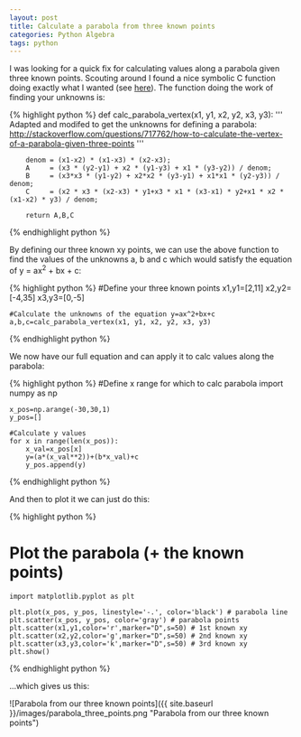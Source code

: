 ```yaml
---
layout: post
title: Calculate a parabola from three known points
categories: Python Algebra
tags: python
---
```


I was looking for a quick fix for calculating values along a parabola given three known points. Scouting around I found a nice symbolic C function doing exactly what I wanted (see [here](http://stackoverflow.com/questions/717762/how-to-calculate-the-vertex-of-a-parabola-given-three-points)). The function doing the work of finding your unknowns is:

{% highlight python %} 
	def calc_parabola_vertex(x1, y1, x2, y2, x3, y3):
		'''
		Adapted and modifed to get the unknowns for defining a parabola:
		http://stackoverflow.com/questions/717762/how-to-calculate-the-vertex-of-a-parabola-given-three-points
		'''

		denom = (x1-x2) * (x1-x3) * (x2-x3);
		A     = (x3 * (y2-y1) + x2 * (y1-y3) + x1 * (y3-y2)) / denom;
		B     = (x3*x3 * (y1-y2) + x2*x2 * (y3-y1) + x1*x1 * (y2-y3)) / denom;
		C     = (x2 * x3 * (x2-x3) * y1+x3 * x1 * (x3-x1) * y2+x1 * x2 * (x1-x2) * y3) / denom;

		return A,B,C
{% endhighlight python %} 

By defining our three known xy points, we can use the above function to find the values of the unknowns a, b and c which would satisfy the equation of y = ax<sup>2</sup> + bx + c:

{% highlight python %} 
	#Define your three known points
	x1,y1=[2,11]
	x2,y2=[-4,35]
	x3,y3=[0,-5]

	#Calculate the unknowns of the equation y=ax^2+bx+c
	a,b,c=calc_parabola_vertex(x1, y1, x2, y2, x3, y3)
{% endhighlight python %} 

We now have our full equation and can apply it to calc values along the parabola:

{% highlight python %} 
	#Define x range for which to calc parabola
	import numpy as np

	x_pos=np.arange(-30,30,1)
	y_pos=[]

	#Calculate y values 
	for x in range(len(x_pos)):
		x_val=x_pos[x]
		y=(a*(x_val**2))+(b*x_val)+c
		y_pos.append(y)
{% endhighlight python %} 

And then to plot it we can just do this:

{% highlight python %} 
# Plot the parabola (+ the known points)
	import matplotlib.pyplot as plt

	plt.plot(x_pos, y_pos, linestyle='-.', color='black') # parabola line
	plt.scatter(x_pos, y_pos, color='gray') # parabola points
	plt.scatter(x1,y1,color='r',marker="D",s=50) # 1st known xy
	plt.scatter(x2,y2,color='g',marker="D",s=50) # 2nd known xy
	plt.scatter(x3,y3,color='k',marker="D",s=50) # 3rd known xy
	plt.show()
{% endhighlight python %} 

...which gives us this:

![Parabola from our three known points]({{ site.baseurl }}/images/parabola_three_points.png "Parabola from our three known points")